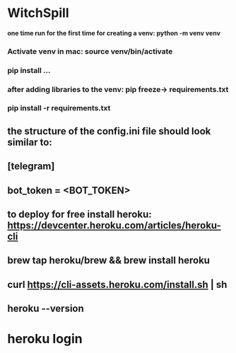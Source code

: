 # WitchSpill

#### one time run for the first time for creating a venv: python -m venv venv
### Activate venv in mac: source venv/bin/activate

### pip install ...

### after adding libraries to the venv: pip freeze-> requirements.txt

### pip install -r requirements.txt 

## the structure of the config.ini file should look similar to:
## [telegram]
## bot_token = <BOT_TOKEN>

## to deploy for free install heroku: https://devcenter.heroku.com/articles/heroku-cli
## brew tap heroku/brew && brew install heroku
## curl https://cli-assets.heroku.com/install.sh | sh
## heroku --version
# heroku login
